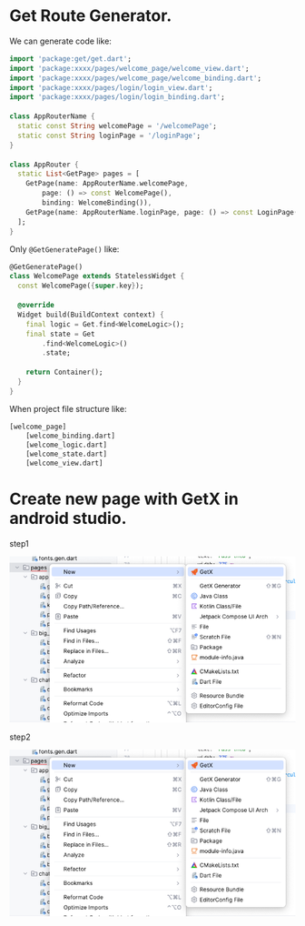 # Get Route Generator.

We can generate code like:

```dart
import 'package:get/get.dart';
import 'package:xxxx/pages/welcome_page/welcome_view.dart';
import 'package:xxxx/pages/welcome_page/welcome_binding.dart';
import 'package:xxxx/pages/login/login_view.dart';
import 'package:xxxx/pages/login/login_binding.dart';

class AppRouterName {
  static const String welcomePage = '/welcomePage';
  static const String loginPage = '/loginPage';
}

class AppRouter {
  static List<GetPage> pages = [
    GetPage(name: AppRouterName.welcomePage,
        page: () => const WelcomePage(),
        binding: WelcomeBinding()),
    GetPage(name: AppRouterName.loginPage, page: () => const LoginPage(), binding: LoginBinding()),
  ];
}
```

Only `@GetGeneratePage()` like:

```dart
@GetGeneratePage()
class WelcomePage extends StatelessWidget {
  const WelcomePage({super.key});

  @override
  Widget build(BuildContext context) {
    final logic = Get.find<WelcomeLogic>();
    final state = Get
        .find<WelcomeLogic>()
        .state;

    return Container();
  }
}
```

When project file structure like:

```
[welcome_page]
    [welcome_binding.dart]
    [welcome_logic.dart]
    [welcome_state.dart]
    [welcome_view.dart]
```

# Create new page with GetX in android studio.

step1

![step1](./images/step1.png)

step2

![step2](./images/step1.png)